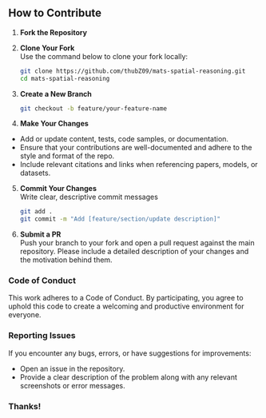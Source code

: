 ## How to Contribute

1. **Fork the Repository**  

2. **Clone Your Fork**  
   Use the command below to clone your fork locally:
   ```bash
   git clone https://github.com/thubZ09/mats-spatial-reasoning.git
   cd mats-spatial-reasoning
   ```
3. **Create a New Branch**
   ```bash
   git checkout -b feature/your-feature-name
   ```
4. **Make Your Changes**

- Add or update content, tests, code samples, or documentation.  
- Ensure that your contributions are well-documented and adhere to the style and format of the repo.  
- Include relevant citations and links when referencing papers, models, or datasets.

5. **Commit Your Changes**  
Write clear, descriptive commit messages
   ```bash
   git add .
   git commit -m "Add [feature/section/update description]"
   ```

6. **Submit a PR**  
Push your branch to your fork and open a pull request against the main repository. Please include a detailed description of your changes and the motivation behind them.

### Code of Conduct
This work adheres to a Code of Conduct. By participating, you agree to uphold this code to create a welcoming and productive environment for everyone.

### Reporting Issues
If you encounter any bugs, errors, or have suggestions for improvements:
  
  - Open an issue in the repository.  
- Provide a clear description of the problem along with any relevant screenshots or error messages.

### Thanks! 
